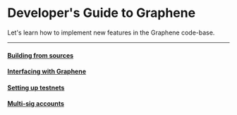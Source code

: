# Developer's Guide to Graphene

Let's learn how to implement new features in the Graphene code-base.

---

#### [Building from sources](book/builds/README.md)
#### [Interfacing with Graphene](book/interfaces/README.md)
#### [Setting up testnets](book/testnets/README.md)
#### [Multi-sig accounts](book/multi-sig/README.md)